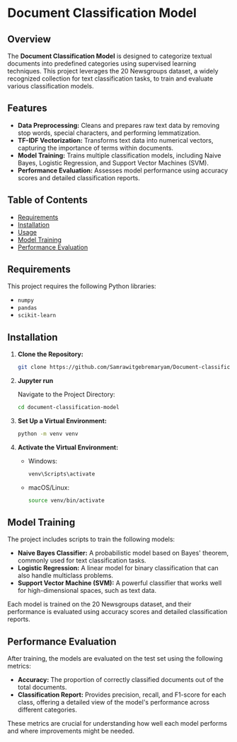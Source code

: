 
# Document Classification Model

## Overview

The **Document Classification Model** is designed to categorize textual documents into predefined categories using supervised learning techniques. This project leverages the 20 Newsgroups dataset, a widely recognized collection for text classification tasks, to train and evaluate various classification models.

## Features

- **Data Preprocessing:** Cleans and prepares raw text data by removing stop words, special characters, and performing lemmatization.
- **TF-IDF Vectorization:** Transforms text data into numerical vectors, capturing the importance of terms within documents.
- **Model Training:** Trains multiple classification models, including Naive Bayes, Logistic Regression, and Support Vector Machines (SVM).
- **Performance Evaluation:** Assesses model performance using accuracy scores and detailed classification reports.

## Table of Contents

- [Requirements](#requirements)
- [Installation](#installation)
- [Usage](#usage)
- [Model Training](#model-training)
- [Performance Evaluation](#performance-evaluation)

## Requirements

This project requires the following Python libraries:

- `numpy`
- `pandas`
- `scikit-learn`

## Installation

1. **Clone the Repository:**

   ```bash
   git clone https://github.com/Samrawitgebremaryam/Document-classification-model.git
   ```

2. **Jupyter run**

   Navigate to the Project Directory:

   ```bash
   cd document-classification-model
   ```

3. **Set Up a Virtual Environment:**

   ```bash
   python -m venv venv
   ```

4. **Activate the Virtual Environment:**

   - Windows:

     ```bash
     venv\Scripts\activate
     ```

   - macOS/Linux:

     ```bash
     source venv/bin/activate
     ```

## Model Training

The project includes scripts to train the following models:

- **Naive Bayes Classifier:** A probabilistic model based on Bayes' theorem, commonly used for text classification tasks.
- **Logistic Regression:** A linear model for binary classification that can also handle multiclass problems.
- **Support Vector Machine (SVM):** A powerful classifier that works well for high-dimensional spaces, such as text data.

Each model is trained on the 20 Newsgroups dataset, and their performance is evaluated using accuracy scores and detailed classification reports.

## Performance Evaluation

After training, the models are evaluated on the test set using the following metrics:

- **Accuracy:** The proportion of correctly classified documents out of the total documents.
- **Classification Report:** Provides precision, recall, and F1-score for each class, offering a detailed view of the model's performance across different categories.

These metrics are crucial for understanding how well each model performs and where improvements might be needed.
